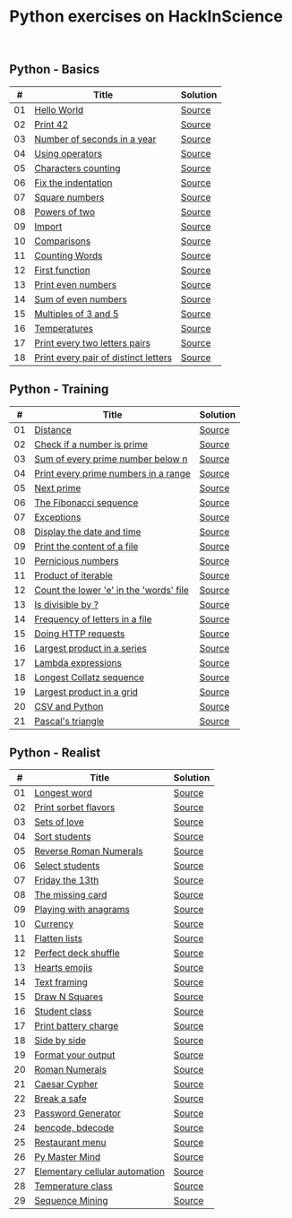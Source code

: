 # Python exercises on HackInScience

<br />

## Python - Basics
| # |    Title    |    Solution    |
|---| ----------- | -------------- |
|01| [Hello World](https://www.hackinscience.org/exercises/hello-world) | [Source](./src/basics/01-hello-world.py) |
|02| [Print 42](https://www.hackinscience.org/exercises/print-42) | [Source](./src/basics/02-print-42.py) |
|03| [Number of seconds in a year](https://www.hackinscience.org/exercises/number-of-seconds-in-a-year) | [Source](./src/basics/03-number-of-seconds-in-year.py) |
|04| [Using operators](https://www.hackinscience.org/exercises/using-operators) | [Source](./src/basics/04-using-operators.py) |
|05| [Characters counting](https://www.hackinscience.org/exercises/characters-counting) | [Source](./src/basics/05-characters-counting.py) |
|06| [Fix the indentation](https://www.hackinscience.org/exercises/fix-indentation) | [Source](./src/basics/06-fix-the-indentation.py) |
|07| [Square numbers](https://www.hackinscience.org/exercises/square-numbers) | [Source](./src/basics/07-square-numbers.py) |
|08| [Powers of two](https://www.hackinscience.org/exercises/powers-of-two) | [Source](./src/basics/08-powers-of-two.py) |
|09| [Import](https://www.hackinscience.org/exercises/import) | [Source](./src/basics/09-import.py) |
|10| [Comparisons](https://www.hackinscience.org/exercises/comparisons) | [Source](./src/basics/10-comparisons.py) |
|11| [Counting Words](https://www.hackinscience.org/exercises/counting-words) | [Source](./src/basics/11-counting-words.py) |
|12| [First function](https://www.hackinscience.org/exercises/first-function) | [Source](./src/basics/12-first-function.py) |
|13| [Print even numbers](https://www.hackinscience.org/exercises/print-even-numbers) | [Source](./src/basics/13-print-even-numbers.py) |
|14| [Sum of even numbers](https://www.hackinscience.org/exercises/sum-of-even-numbers-below-100) | [Source](./src/basics/14-sum-of-even-numbers.py) |
|15| [Multiples of 3 and 5](https://www.hackinscience.org/exercises/multiples-of-3-and-5) | [Source](./src/basics/15-multiples-of-3-and-5.py) |
|16| [Temperatures](https://www.hackinscience.org/exercises/temperatures) | [Source](./src/basics/16-temperatures.py) |
|17| [Print every two letters pairs](https://www.hackinscience.org/exercises/print-every-two-letters-pairs) | [Source](./src/basics/17-print-every-two-letters-pairs.py) |
|18| [Print every pair of distinct letters](https://www.hackinscience.org/exercises/print-every-pair-of-distinct-letters) | [Source](./src/basics/18-print-every-pair-of-distinct-letters.py) |



## Python - Training
| # |    Title    |    Solution    |
|---| ----------- | -------------- |
|01| [Distance](https://www.hackinscience.org/exercises/distance) | [Source](./src/training/01-distance.py) |
|02| [Check if a number is prime](https://www.hackinscience.org/exercises/is-prime) | [Source](./src/training/02-is-prime.py) |
|03| [Sum of every prime number below n](https://www.hackinscience.org/exercises/sum-every-prime-number-below-n) | [Source](./src/training/03-sum-every-prime-number-below-n.py) |
|04| [Print every prime numbers in a range](https://www.hackinscience.org/exercises/print-every-prime-numbers-in-a-range) | [Source](./src/training/04-print-every-prime-numbers-in-a-range.py) |
|05| [Next prime](https://www.hackinscience.org/exercises/print-the-first-prime-number-after-the-given-one) | [Source](./src/training/05-print-the-first-prime-number-after-the-given-one.py) |
|06| [The Fibonacci sequence](https://www.hackinscience.org/exercises/fibonacci-sequence) | [Source](./src/training/06-fibonacci-sequence.py) |
|07| [Exceptions](https://www.hackinscience.org/exercises/exceptions) | [Source](./src/training/07-exceptions.py) |
|08| [Display the date and time](https://www.hackinscience.org/exercises/my-date) | [Source](./src/training/08-my-date.py) |
|09| [Print the content of a file](https://www.hackinscience.org/exercises/print-the-content-of-the-file-words) | [Source](./src/training/09-print-the-content-of-the-file-words.py) |
|10| [Pernicious numbers](https://www.hackinscience.org/exercises/pernicious-numbers) | [Source](./src/training/10-pernicious-numbers.py) |
|11| [Product of iterable](https://www.hackinscience.org/exercises/product-of-iterable) | [Source](./src/training/11-product-of-iterable.py) |
|12| [Count the lower 'e' in the 'words' file](https://www.hackinscience.org/exercises/count-the-lower-e-in-the-words-file) | [Source](./src/training/12-count-the-lower-e-in-the-words-file.py) |
|13| [Is divisible by ?](https://www.hackinscience.org/exercises/is-divisible-by) | [Source](./src/training/13-is-divisible-by.py) |
|14| [Frequency of letters in a file](https://www.hackinscience.org/exercises/give-the-frequency-of-letters-in-the-words-file) | [Source](./src/training/14-give-the-frequency-of-letters-in-the-words-file.py) |
|15| [Doing HTTP requests](https://www.hackinscience.org/exercises/doing-http-requests) | [Source](./src/training/15-doing-http-requests.py) |
|16| [Largest product in a series](https://www.hackinscience.org/exercises/largest-product-in-a-series) | [Source](./src/training/16-largest-product-in-a-series.py) |
|17| [Lambda expressions](https://www.hackinscience.org/exercises/lambda-expressions) | [Source](./src/training/17-lambda-expressions.py) |
|18| [Longest Collatz sequence](https://www.hackinscience.org/exercises/longest-collatz-sequence) | [Source](./src/training/18-longest-collatz-sequence.py) |
|19| [Largest product in a grid](https://www.hackinscience.org/exercises/largest-product-in-a-grid) | [Source](./src/training/19-largest-product-in-a-grid.py) |
|20| [CSV and Python](https://www.hackinscience.org/exercises/csv-and-python) | [Source](./src/training/20-csv-and-python.py) |
|21| [Pascal's triangle](https://www.hackinscience.org/exercises/pascals-triangle) | [Source](./src/training/21-pascals-triangle.py) |



## Python - Realist
| # |    Title    |    Solution    |
|---| ----------- | -------------- |
|01| [Longest word](https://www.hackinscience.org/exercises/longest-word) | [Source](./src/realist/01-longest-word.py) |
|02| [Print sorbet flavors](https://www.hackinscience.org/exercises/print-sorbet-flavors) | [Source](./src/realist/02-print-sorbet-flavors.py) |
|03| [Sets of love](https://www.hackinscience.org/exercises/sets-of-love) | [Source](./src/realist/03-sets-of-love.py) |
|04| [Sort students](https://www.hackinscience.org/exercises/sort-students) | [Source](./src/realist/04-sort-students.py) |
|05| [Reverse Roman Numerals](https://www.hackinscience.org/exercises/reverse-roman-numerals) | [Source](./src/realist/05-reverse-roman-numerals.py) |
|06| [Select students](https://www.hackinscience.org/exercises/select-students) | [Source](./src/realist/06-select-students.py) |
|07| [Friday the 13th](https://www.hackinscience.org/exercises/friday-the-13th) | [Source](./src/realist/07-friday-the-13th.py) |
|08| [The missing card](https://www.hackinscience.org/exercises/the-missing-card) | [Source](./src/realist/08-the-missing-card.py) |
|09| [Playing with anagrams](https://www.hackinscience.org/exercises/is_anagram) | [Source](./src/realist/09-is_anagram.py) |
|10| [Currency](https://www.hackinscience.org/exercises/currency) | [Source](./src/realist/10-currency.py) |
|11| [Flatten lists](https://www.hackinscience.org/exercises/flatten-lists) | [Source](./src/realist/11-flatten-lists.py) |
|12| [Perfect deck shuffle](https://www.hackinscience.org/exercises/perfect-deck-shuffle) | [Source](./src/realist/12-perfect-deck-shuffle.py) |
|13| [Hearts emojis](https://www.hackinscience.org/exercises/hearts-emojis) | [Source](./src/realist/13-hearts-emojis.py) |
|14| [Text framing](https://www.hackinscience.org/exercises/text-framing) | [Source](./src/realist/14-text-framing.py) |
|15| [Draw N Squares](https://www.hackinscience.org/exercises/draw-n-squares) | [Source](./src/realist/15-draw-n-squares.py) |
|16| [Student class](https://www.hackinscience.org/exercises/student-class) | [Source](./src/realist/16-student-class.py) |
|17| [Print battery charge](https://www.hackinscience.org/exercises/print-battery-charge) | [Source](./src/realist/17-print-battery-charge.py) |
|18| [Side by side](https://www.hackinscience.org/exercises/side-by-side) | [Source](./src/realist/18-side-by-side.py) |
|19| [Format your output](https://www.hackinscience.org/exercises/format-your-output) | [Source](./src/realist/19-format-your-output.py) |
|20| [Roman Numerals](https://www.hackinscience.org/exercises/roman-numerals) | [Source](./src/realist/20-roman-numerals.py) |
|21| [Caesar Cypher](https://www.hackinscience.org/exercises/caesar-cypher) | [Source](./src/realist/21-caesar-cypher.py) |
|22| [Break a safe](https://www.hackinscience.org/exercises/break-a-safe) | [Source](./src/realist/22-break-a-safe.py) |
|23| [Password Generator](https://www.hackinscience.org/exercises/password-generator) | [Source](./src/realist/23-password-generator.py) |
|24| [bencode, bdecode](https://www.hackinscience.org/exercises/bencode-bdecode) | [Source](./src/realist/24-bencode-bdecode.py) |
|25| [Restaurant menu](https://www.hackinscience.org/exercises/restaurant-menu) | [Source](./src/realist/25-restaurant-menu.py) |
|26| [Py Master Mind](https://www.hackinscience.org/exercises/py-master-mind) | [Source](./src/realist/26-py-master-mind.py) |
|27| [Elementary cellular automation](https://www.hackinscience.org/exercises/elementary-cellular-automaton) | [Source](./src/realist/27-elementary-cellular-automaton.py) |
|28| [Temperature class](https://www.hackinscience.org/exercises/temperature-class) | [Source](./src/realist/28-temperature-class.py) |
|29| [Sequence Mining](https://www.hackinscience.org/exercises/sequence-mining) | [Source](./src/realist/29-sequence-mining.py) |
